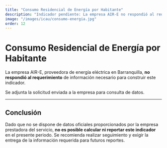 ```yaml
---
title: "Consumo Residencial de Energía por Habitante"
description: "Indicador pendiente: La empresa AIR-E no respondió al requerimiento de información."
image: "/images/icau/consumo-energia.jpg"
order: 12
---
```


# Consumo Residencial de Energía por Habitante

La empresa AIR-E, proveedora de energía eléctrica en Barranquilla, **no respondió al requerimiento** de información necesario para construir este indicador.

Se adjunta la solicitud enviada a la empresa para consulta de datos.

---

## Conclusión

Dado que no se dispone de datos oficiales proporcionados por la empresa prestadora del servicio, **no es posible calcular ni reportar este indicador** en el presente periodo. Se recomienda realizar seguimiento y exigir la entrega de la información requerida para futuros reportes.